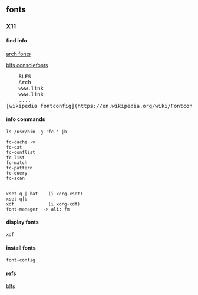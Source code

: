 ## fonts
### X11 



#### find info

   [arch fonts](https://wiki.archlinux.org/title/fonts) 
 
   [blfs consolefonts](https://www.linuxfromscratch.org/blfs/view/stable/postlfs/console-fonts.html)



<pre>
    BLFS
    Arch
    www.link
    www.link
    ....
[wikipedia fontconfig](https://en.wikipedia.org/wiki/Fontconfig)
</pre>

#### info commands

    ls /usr/bin |g 'fc-' |b

    fc-cache -v
    fc-cat
    fc-conflist
    fc-list
    fc-match
    fc-pattern
    fc-query
    fc-scan


    xset q | bat    (i xorg-xset)
    xset q|b
    xdf             (i xorg-xdf)
    font-manager  -> ali: fm
  

#### display fonts

    xdf



#### install fonts

    font-config




#### refs

   [blfs](linuxfromscratch.org)


